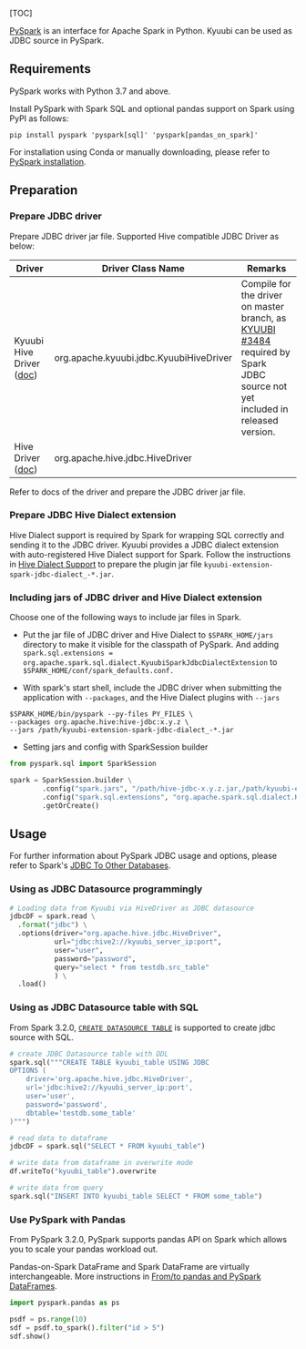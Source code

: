 [TOC]

[PySpark](https://spark.apache.org/docs/latest/api/python/index.html) is an interface for Apache Spark in Python. Kyuubi can be used as JDBC source in PySpark.

## Requirements

PySpark works with Python 3.7 and above.

Install PySpark with Spark SQL and optional pandas support on Spark using PyPI as follows:

```shell
pip install pyspark 'pyspark[sql]' 'pyspark[pandas_on_spark]'
```

For installation using Conda or manually downloading, please refer to [PySpark installation](https://spark.apache.org/docs/latest/api/python/getting_started/install.html).

## Preparation

### Prepare JDBC driver

Prepare JDBC driver jar file. Supported Hive compatible JDBC Driver as below:

|                        Driver                        |            Driver Class Name            |                                                                                  Remarks                                                                                   |
|------------------------------------------------------|-----------------------------------------|----------------------------------------------------------------------------------------------------------------------------------------------------------------------------|
| Kyuubi Hive Driver ([doc](../jdbc/kyuubi_jdbc.html)) | org.apache.kyuubi.jdbc.KyuubiHiveDriver | Compile for the driver on master branch, as [KYUUBI #3484](https://github.com/apache/kyuubi/pull/3485) required by Spark JDBC source not yet included in released version. |
| Hive Driver ([doc](../jdbc/hive_jdbc.html))          | org.apache.hive.jdbc.HiveDriver         |

Refer to docs of the driver and prepare the JDBC driver jar file.

### Prepare JDBC Hive Dialect extension

Hive Dialect support is required by Spark for wrapping SQL correctly and sending it to the JDBC driver. Kyuubi provides a JDBC dialect extension with auto-registered Hive Dialect support for Spark. Follow the instructions in [Hive Dialect Support](../../extensions/engines/spark/jdbc-dialect.html) to prepare the plugin jar file `kyuubi-extension-spark-jdbc-dialect_-*.jar`.

### Including jars of JDBC driver and Hive Dialect extension

Choose one of the following ways to include jar files in Spark.

- Put the jar file of JDBC driver and Hive Dialect to `$SPARK_HOME/jars` directory to make it visible for the classpath of PySpark. And adding `spark.sql.extensions = org.apache.spark.sql.dialect.KyuubiSparkJdbcDialectExtension` to `$SPARK_HOME/conf/spark_defaults.conf.`

- With spark's start shell, include the JDBC driver when submitting the application with `--packages`, and the Hive Dialect plugins with `--jars`

```
$SPARK_HOME/bin/pyspark --py-files PY_FILES \
--packages org.apache.hive:hive-jdbc:x.y.z \
--jars /path/kyuubi-extension-spark-jdbc-dialect_-*.jar 
```

- Setting jars and config with SparkSession builder

```python
from pyspark.sql import SparkSession

spark = SparkSession.builder \
        .config("spark.jars", "/path/hive-jdbc-x.y.z.jar,/path/kyuubi-extension-spark-jdbc-dialect_-*.jar") \
        .config("spark.sql.extensions", "org.apache.spark.sql.dialect.KyuubiSparkJdbcDialectExtension") \
        .getOrCreate()
```

## Usage

For further information about PySpark JDBC usage and options, please refer to Spark's [JDBC To Other Databases](https://spark.apache.org/docs/latest/sql-data-sources-jdbc.html).

### Using as JDBC Datasource programmingly

```python
# Loading data from Kyuubi via HiveDriver as JDBC datasource
jdbcDF = spark.read \
  .format("jdbc") \
  .options(driver="org.apache.hive.jdbc.HiveDriver",
           url="jdbc:hive2://kyuubi_server_ip:port",
           user="user",
           password="password",
           query="select * from testdb.src_table"
           ) \
  .load()
```

### Using as JDBC Datasource table with SQL

From Spark 3.2.0, [`CREATE DATASOURCE TABLE`](https://spark.apache.org/docs/latest/sql-ref-syntax-ddl-create-table-datasource.html) is supported to create jdbc source with SQL.

```python
# create JDBC Datasource table with DDL
spark.sql("""CREATE TABLE kyuubi_table USING JDBC
OPTIONS (
    driver='org.apache.hive.jdbc.HiveDriver',
    url='jdbc:hive2://kyuubi_server_ip:port',
    user='user',
    password='password',
    dbtable='testdb.some_table'
)""")

# read data to dataframe
jdbcDF = spark.sql("SELECT * FROM kyuubi_table")

# write data from dataframe in overwrite mode
df.writeTo("kyuubi_table").overwrite

# write data from query
spark.sql("INSERT INTO kyuubi_table SELECT * FROM some_table")
```

### Use PySpark with Pandas

From PySpark 3.2.0, PySpark supports pandas API on Spark which allows you to scale your pandas workload out.

Pandas-on-Spark DataFrame and Spark DataFrame are virtually interchangeable. More instructions in [From/to pandas and PySpark DataFrames](https://spark.apache.org/docs/latest/api/python/user_guide/pandas_on_spark/pandas_pyspark.html#pyspark).

```python
import pyspark.pandas as ps

psdf = ps.range(10)
sdf = psdf.to_spark().filter("id > 5")
sdf.show()
```



